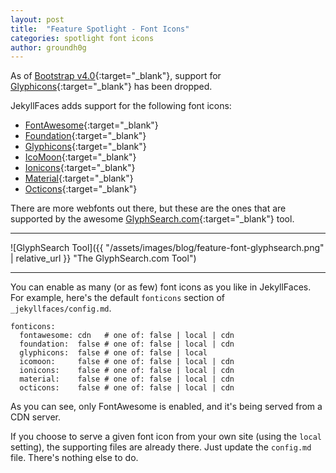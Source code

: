 ```yaml
---
layout: post
title:  "Feature Spotlight - Font Icons"
categories: spotlight font icons
author: groundh0g
---
```


As of [Bootstrap v4.0](https://getbootstrap.com/docs/4.0/migration/#components){:target="_blank"}, support for [Glyphicons](https://glyphicons.com/){:target="_blank"} has been dropped.

JekyllFaces adds support for the following font icons:

* [FontAwesome](https://fontawesome.com/icons?d=gallery){:target="_blank"}
* [Foundation](https://zurb.com/playground/foundation-icon-fonts-3){:target="_blank"}
* [Glyphicons](https://glyphicons.com/){:target="_blank"}
* [IcoMoon](https://icomoon.io/){:target="_blank"}
* [Ionicons](http://ionicons.com/){:target="_blank"}
* [Material](https://material.io/icons/){:target="_blank"}
* [Octicons](https://octicons.github.com/){:target="_blank"}

There are more webfonts out there, but these are the ones that are supported by the awesome [GlyphSearch.com](https://glyphsearch.com/){:target="_blank"} tool.

<hr/>
![GlyphSearch Tool]({{ "/assets/images/blog/feature-font-glyphsearch.png" | relative_url }} "The GlyphSearch.com Tool")
<hr/>

You can enable as many (or as few) font icons as you like in JekyllFaces. For example, here's the default `fonticons` section of `_jekyllfaces/config.md`.

~~~
fonticons:
  fontawesome: cdn   # one of: false | local | cdn
  foundation:  false # one of: false | local | cdn
  glyphicons:  false # one of: false | local
  icomoon:     false # one of: false | local | cdn
  ionicons:    false # one of: false | local | cdn
  material:    false # one of: false | local | cdn
  octicons:    false # one of: false | local | cdn
~~~

As you can see, only FontAwesome is enabled, and it's being served from a CDN server.

If you choose to serve a given font icon from your own site (using the `local` setting), the supporting files are already there. Just update the `config.md` file. There's nothing else to do.